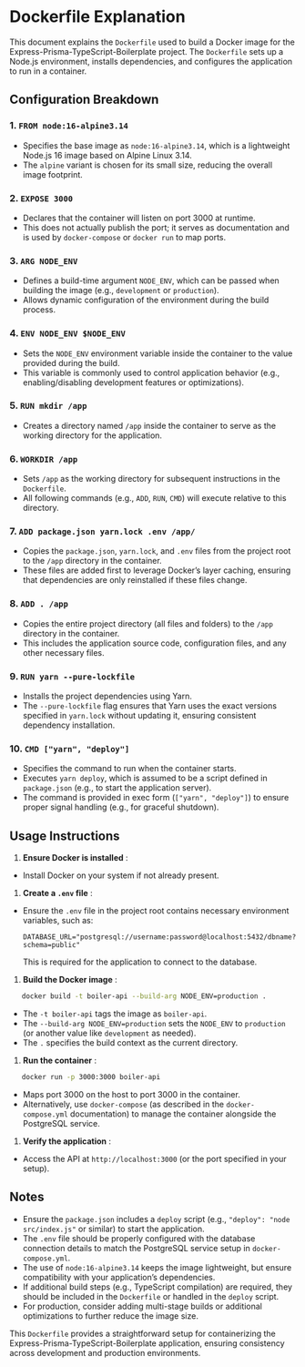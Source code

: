# Dockerfile Explanation

This document explains the `Dockerfile` used to build a Docker image for the Express-Prisma-TypeScript-Boilerplate project. The `Dockerfile` sets up a Node.js environment, installs dependencies, and configures the application to run in a container.

## Configuration Breakdown

### 1. `FROM node:16-alpine3.14`

- Specifies the base image as `node:16-alpine3.14`, which is a lightweight Node.js 16 image based on Alpine Linux 3.14.
- The `alpine` variant is chosen for its small size, reducing the overall image footprint.

### 2. `EXPOSE 3000`

- Declares that the container will listen on port 3000 at runtime.
- This does not actually publish the port; it serves as documentation and is used by `docker-compose` or `docker run` to map ports.

### 3. `ARG NODE_ENV`

- Defines a build-time argument `NODE_ENV`, which can be passed when building the image (e.g., `development` or `production`).
- Allows dynamic configuration of the environment during the build process.

### 4. `ENV NODE_ENV $NODE_ENV`

- Sets the `NODE_ENV` environment variable inside the container to the value provided during the build.
- This variable is commonly used to control application behavior (e.g., enabling/disabling development features or optimizations).

### 5. `RUN mkdir /app`

- Creates a directory named `/app` inside the container to serve as the working directory for the application.

### 6. `WORKDIR /app`

- Sets `/app` as the working directory for subsequent instructions in the `Dockerfile`.
- All following commands (e.g., `ADD`, `RUN`, `CMD`) will execute relative to this directory.

### 7. `ADD package.json yarn.lock .env /app/`

- Copies the `package.json`, `yarn.lock`, and `.env` files from the project root to the `/app` directory in the container.
- These files are added first to leverage Docker’s layer caching, ensuring that dependencies are only reinstalled if these files change.

### 8. `ADD . /app`

- Copies the entire project directory (all files and folders) to the `/app` directory in the container.
- This includes the application source code, configuration files, and any other necessary files.

### 9. `RUN yarn --pure-lockfile`

- Installs the project dependencies using Yarn.
- The `--pure-lockfile` flag ensures that Yarn uses the exact versions specified in `yarn.lock` without updating it, ensuring consistent dependency installation.

### 10. `CMD ["yarn", "deploy"]`

- Specifies the command to run when the container starts.
- Executes `yarn deploy`, which is assumed to be a script defined in `package.json` (e.g., to start the application server).
- The command is provided in exec form (`["yarn", "deploy"]`) to ensure proper signal handling (e.g., for graceful shutdown).

## Usage Instructions

1. **Ensure Docker is installed** :

- Install Docker on your system if not already present.

1. **Create a `.env` file** :

- Ensure the `.env` file in the project root contains necessary environment variables, such as:

  ```
  DATABASE_URL="postgresql://username:password@localhost:5432/dbname?schema=public"
  ```

  This is required for the application to connect to the database.

1. **Build the Docker image** :

```bash
   docker build -t boiler-api --build-arg NODE_ENV=production .
```

- The `-t boiler-api` tags the image as `boiler-api`.
- The `--build-arg NODE_ENV=production` sets the `NODE_ENV` to `production` (or another value like `development` as needed).
- The `.` specifies the build context as the current directory.

1. **Run the container** :

```bash
   docker run -p 3000:3000 boiler-api
```

- Maps port 3000 on the host to port 3000 in the container.
- Alternatively, use `docker-compose` (as described in the `docker-compose.yml` documentation) to manage the container alongside the PostgreSQL service.

1. **Verify the application** :

- Access the API at `http://localhost:3000` (or the port specified in your setup).

## Notes

- Ensure the `package.json` includes a `deploy` script (e.g., `"deploy": "node src/index.js"` or similar) to start the application.
- The `.env` file should be properly configured with the database connection details to match the PostgreSQL service setup in `docker-compose.yml`.
- The use of `node:16-alpine3.14` keeps the image lightweight, but ensure compatibility with your application’s dependencies.
- If additional build steps (e.g., TypeScript compilation) are required, they should be included in the `Dockerfile` or handled in the `deploy` script.
- For production, consider adding multi-stage builds or additional optimizations to further reduce the image size.

This `Dockerfile` provides a straightforward setup for containerizing the Express-Prisma-TypeScript-Boilerplate application, ensuring consistency across development and production environments.
